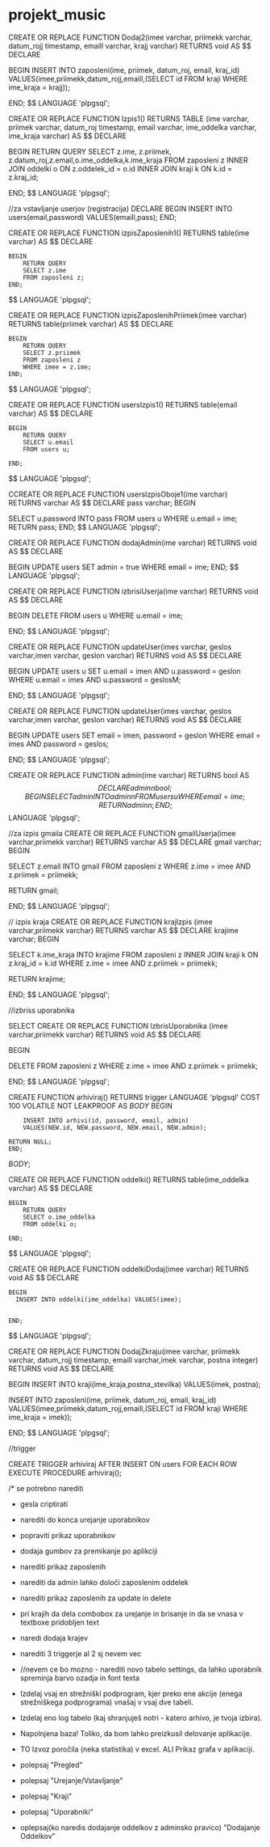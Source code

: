 # projekt_music


CREATE OR REPLACE FUNCTION Dodaj2(imee varchar, priimekk varchar, datum_rojj timestamp, emaill varchar, krajj varchar)
RETURNS void AS
$$
DECLARE

BEGIN
INSERT INTO zaposleni(ime, priimek, datum_roj, email, kraj_id)
VALUES(imee,priimekk,datum_rojj,emaill,(SELECT id FROM kraji WHERE ime_kraja = krajj));

END;
$$ LANGUAGE 'plpgsql';

CREATE OR REPLACE FUNCTION Izpis1()
RETURNS TABLE (ime varchar, priimek varchar, datum_roj timestamp, email varchar, ime_oddelka varchar, ime_kraja varchar) AS
$$
DECLARE

BEGIN
RETURN QUERY
SELECT z.ime, z.priimek, z.datum_roj,z.email,o.ime_oddelka,k.ime_kraja
FROM zaposleni z INNER JOIN oddelki o ON z.oddelek_id = o.id
INNER JOIN kraji k ON k.id = z.kraj_id;

END;
$$ LANGUAGE 'plpgsql';



//za vstavljanje userjov (registracija)
DECLARE
BEGIN
INSERT INTO users(email,password) VALUES(emaill,pass);
END;

CREATE OR REPLACE FUNCTION izpisZaposlenih1()
RETURNS table(ime varchar) AS
$$
    DECLARE

    BEGIN
        RETURN QUERY
        SELECT z.ime
        FROM zaposleni z;
    END;
$$ LANGUAGE 'plpgsql';


CREATE OR REPLACE FUNCTION izpisZaposlenihPriimek(imee varchar)
RETURNS table(priimek varchar) AS
$$
    DECLARE

    BEGIN
        RETURN QUERY
        SELECT z.priimek
        FROM zaposleni z
		WHERE imee = z.ime;
    END;
$$ LANGUAGE 'plpgsql';

CREATE OR REPLACE FUNCTION usersIzpis1()
RETURNS table(email varchar) AS
$$
    DECLARE

    BEGIN
        RETURN QUERY
        SELECT u.email
        FROM users u;
		
    END;
$$ LANGUAGE 'plpgsql';

CCREATE OR REPLACE FUNCTION usersIzpisOboje1(ime varchar)
RETURNS varchar AS
$$
DECLARE
pass varchar;
BEGIN

SELECT u.password INTO pass
FROM users u
WHERE u.email = ime;
RETURN pass;
END;
$$ LANGUAGE 'plpgsql';



CREATE OR REPLACE FUNCTION dodajAdmin(ime varchar)
RETURNS void AS
$$
DECLARE

BEGIN
UPDATE users
SET admin = true
WHERE email = ime;
END;
$$ LANGUAGE 'plpgsql';

CREATE OR REPLACE FUNCTION izbrisiUserja(ime varchar)
RETURNS void AS
$$
DECLARE

BEGIN
DELETE FROM users u
WHERE u.email = ime;

END;
$$ LANGUAGE 'plpgsql';


CREATE OR REPLACE FUNCTION updateUser(imes varchar, geslos varchar,imen varchar, geslon varchar)
RETURNS void AS
$$
DECLARE

BEGIN
UPDATE users u
SET u.email = imen AND u.password = geslon
WHERE u.email = imes AND u.password = geslosM;

END;
$$ LANGUAGE 'plpgsql';


CREATE OR REPLACE FUNCTION updateUser(imes varchar, geslos varchar,imen varchar, geslon varchar)
RETURNS void AS
$$
DECLARE

BEGIN
UPDATE users 
SET email = imen, password = geslon
WHERE email = imes AND password = geslos;

END;
$$ LANGUAGE 'plpgsql';

CREATE OR REPLACE FUNCTION admin(ime varchar)
RETURNS bool AS
$$
DECLARE
adminn bool;
BEGIN
SELECT admin INTO adminn FROM users u
WHERE email = ime;
RETURN adminn;
END;
$$ LANGUAGE 'plpgsql';

//za izpis gmaila
CREATE OR REPLACE FUNCTION gmailUserja(imee varchar,priimekk varchar) 
RETURNS varchar 
AS $$ 
DECLARE 
gmail varchar; 
BEGIN

SELECT z.email INTO gmail 
FROM zaposleni z 
WHERE z.ime = imee AND z.priimek = priimekk;


RETURN gmail; 

END; $$ 
LANGUAGE 'plpgsql';

// izpis kraja
CREATE OR REPLACE FUNCTION krajIzpis (imee varchar,priimekk varchar) 
RETURNS varchar 
AS $$ 
DECLARE 
krajime varchar; 
BEGIN

SELECT k.ime_kraja INTO krajime 
FROM zaposleni z INNER JOIN kraji k ON z.kraj_id = k.id
WHERE z.ime = imee AND z.priimek = priimekk;


RETURN krajime; 

END; $$ 
LANGUAGE 'plpgsql';

//izbriss uporabnika

SELECT CREATE OR REPLACE FUNCTION IzbrisUporabnika (imee varchar,priimekk varchar) 
RETURNS void 
AS $$ 
DECLARE 

BEGIN

DELETE FROM zaposleni z
WHERE z.ime = imee AND z.priimek = priimekk;




END; $$ 
LANGUAGE 'plpgsql';


CREATE FUNCTION arhiviraj()
    RETURNS trigger
    LANGUAGE 'plpgsql'
    COST 100
    VOLATILE NOT LEAKPROOF
AS $BODY$
BEGIN

        INSERT INTO arhivi(id, password, email, admin)
        VALUES(NEW.id, NEW.password, NEW.email, NEW.admin);

    RETURN NULL;
    END;
$BODY$;

CREATE OR REPLACE FUNCTION oddelki()
RETURNS table(ime_oddelka varchar) AS
$$
    DECLARE

    BEGIN
        RETURN QUERY
        SELECT o.ime_oddelka
        FROM oddelki o;
		
    END;
$$ LANGUAGE 'plpgsql';


CREATE OR REPLACE FUNCTION oddelkiDodaj(imee varchar)
RETURNS void AS
$$
    DECLARE

    BEGIN
      INSERT INTO oddelki(ime_oddelka) VALUES(imee);
	  
		
    END;
$$ LANGUAGE 'plpgsql';


CREATE OR REPLACE FUNCTION DodajZkraju(imee varchar, priimekk varchar, datum_rojj timestamp, emaill varchar,imek varchar, postna integer)
RETURNS void AS
$$
DECLARE

BEGIN
INSERT INTO kraji(ime_kraja,postna_stevilka) VALUES(imek, postna);

INSERT INTO zaposleni(ime, priimek, datum_roj, email, kraj_id)
VALUES(imee,priimekk,datum_rojj,emaill,(SELECT id FROM kraji WHERE ime_kraja = imek));

END;
$$ LANGUAGE 'plpgsql';



//trigger

CREATE TRIGGER arhiviraj
    AFTER INSERT
    ON users
    FOR EACH ROW
    EXECUTE PROCEDURE arhiviraj();
    
    
    
    

/* se potrebno narediti
- gesla criptirati

- narediti do konca urejanje uporabnikov
- popraviti prikaz uporabnikov

- dodaja gumbov za premikanje po aplikciji
- narediti prikaz zaposlenih 
- narediti da admin lahko določi zaposlenim oddelek
- narediti prikaz zaposlenih za update in delete 

- pri krajih da dela combobox za urejanje in brisanje in da se vnasa v textboxe pridobljen text
- naredi dodaja krajev

- narediti 3 triggerje al 2 sj nevem vec
- //nevem ce bo mozno - narediti novo tabelo settings, da lahko uporabnik spreminja barvo ozadja in font texta
- Izdelaj vsaj en strežniški podprogram, kjer preko ene akcije (enega strežniškega podprograma) vnašaj v vsaj dve tabeli.
- Izdelaj eno log tabelo (kaj shranjuješ notri - katero arhivo, je tvoja izbira).
- Napolnjena baza! Toliko, da bom lahko preizkusil delovanje aplikacije.
- TO Izvoz poročila (neka statistika) v excel. ALI Prikaz grafa v aplikaciji.

- polepsaj "Pregled"
- polepsaj "Urejanje/Vstavljanje"
- polepsaj "Kraji"
- polepsaj "Uporabniki"
- oplepsaj(ko naredis dodajanje oddelkov z adminsko pravico) "Dodajanje Oddelkov"
